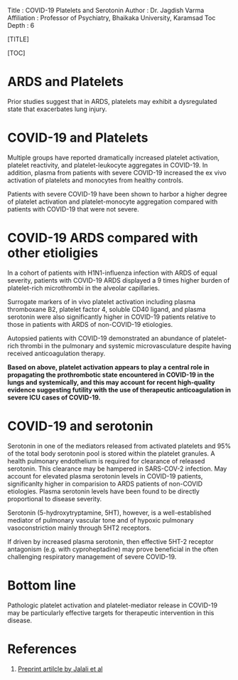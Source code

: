 Title         : COVID-19 Platelets and Serotonin
Author        : Dr. Jagdish Varma
Affiliation   : Professor of Psychiatry, Bhaikaka University, Karamsad
Toc Depth     : 6

[TITLE]

[TOC]

# ARDS and Platelets

Prior studies suggest that in ARDS, platelets may exhibit a dysregulated state that exacerbates lung injury.

# COVID-19 and Platelets

Multiple groups have reported dramatically increased platelet activation, platelet reactivity, and platelet-leukocyte aggregates in COVID-19. In addition,
plasma from patients with severe COVID-19 increased the ex vivo activation of platelets and monocytes from healthy controls.

Patients with severe COVID-19 have been shown to harbor a higher degree of platelet activation and platelet-monocyte aggregation compared with patients
with COVID-19 that were not severe.

# COVID-19 ARDS compared with other etioligies

In a cohort of patients with H1N1-influenza infection with ARDS of equal severity, patients with COVID-19 ARDS displayed a 9 times higher burden of platelet-rich microthrombi in the alveolar capillaries.

Surrogate markers of in vivo platelet activation including plasma thromboxane B2, platelet factor 4, soluble CD40 ligand, and plasma serotonin were also significantly higher in COVID-19 patients relative to those in patients with ARDS of non-COVID-19 etiologies.

Autopsied patients with COVID-19 demonstrated an abundance of platelet-rich thrombi in the pulmonary and systemic microvasculature despite having received anticoagulation therapy.

**Based on above, platelet activation appears to play a central role in propagating the prothrombotic state encountered in COVID-19 in the lungs and
systemically, and this may account for recent high-quality evidence suggesting futility with the use of therapeutic anticoagulation in severe ICU cases of COVID-19.**

# COVID-19 and serotonin
Serotonin in one of the mediators released from activated platelets and 95% of the total body serotonin pool is stored within the platelet granules. A health pulmonary endothelium is required for clearance of released serotonin. This clearance may be hampered in SARS-COV-2 infection. May account for elevated plasma serotonin levels in COVID-19 patients, significanlty higher in comparision to ARDS patients of non-COVID etiologies. Plasma serotonin levels have been found to be directly proportional to disease severity.

Serotonin (5-hydroxytryptamine, 5HT), however, is a well-established mediator of pulmonary vascular tone and of hypoxic pulmonary vasoconstriction mainly through 5HT2 receptors.

If driven by increased plasma serotonin, then effective 5HT-2 receptor antagonism (e.g. with cyproheptadine) may prove beneficial in the often challenging respiratory management of severe COVID-19.

# Bottom line
Pathologic platelet activation and platelet-mediator release in COVID-19 may be particularly effective targets for therapeutic intervention in this disease.

# References
1. [Preprint artilcle by Jalali et al](https://papers.ssrn.com/sol3/papers.cfm?abstract_id=3800402)
